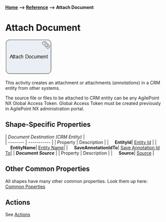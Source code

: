 __[Home](/) --> [Reference](/ref) --> Attach Document__

# Attach Document

![Attach Document](media/AttachDocument.png)

This activity creates an attachment or attachments (*annotations*) in a CRM entity from other systems.

The source file or files to be attached to CRM entity can be any AgilePoint NX Global Access Token. Global Access Token must be created previously in AgilePoint NX administration portal.

## Shape-Specific Properties

| *Document Destination (CRM Entity)* |  
| -------- | ----------- |
| Property | Description |
| <span style="padding-left:16px" />__EntityId__| [Entity Id](common/EntityId.md) |
| <span style="padding-left:16px" />__EntityName__| [Entity Name](common/EntityName.md)|
| <span style="padding-left:16px" />__SaveAnnotationIdTo__| [Save Annotation Id To](common/SaveAnnotationIdTo.md)|
| *__Document Source__* | 
| Property | Description |
| <span style="padding-left:16px" />__Source__| [Source](common/Source.md) | 


## Other Common Properties
All shapes have many other common properties. Look them up here: [Common Poperties](common/README.md)

## Actions
See [Actions](common/Actions.md)
